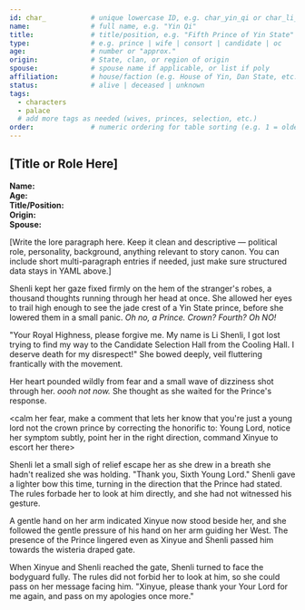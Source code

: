```yaml
---
id: char_           # unique lowercase ID, e.g. char_yin_qi or char_li_shenli
name:               # full name, e.g. "Yin Qi"
title:              # title/position, e.g. "Fifth Prince of Yin State"
type:               # e.g. prince | wife | consort | candidate | oc
age:                # number or "approx."
origin:             # State, clan, or region of origin
spouse:             # spouse name if applicable, or list if poly
affiliation:        # house/faction (e.g. House of Yin, Dan State, etc.)
status:             # alive | deceased | unknown
tags:
  - characters
  - palace
  # add more tags as needed (wives, princes, selection, etc.)
order:              # numeric ordering for table sorting (e.g. 1 = oldest prince, 20 = misc)
---
```


## [Title or Role Here]  
**Name:**   
**Age:**   
**Title/Position:**   
**Origin:**   
**Spouse:**   

[Write the lore paragraph here. Keep it clean and descriptive — political role, personality, background, anything relevant to story canon. You can include short multi-paragraph entries if needed, just make sure structured data stays in YAML above.]



Shenli kept her gaze fixed firmly on the hem of the stranger's robes, a thousand thoughts running through her head at once. She allowed her eyes to trail high enough to see the jade crest of a Yin State prince, before she lowered them in a small panic. *Oh no, a Prince. Crown? Fourth? Oh NO!*

"Your Royal Highness, please forgive me. My name is Li Shenli, I got lost trying to find my way to the Candidate Selection Hall from the Cooling Hall. I deserve death for my disrespect!" She bowed deeply, veil fluttering frantically with the movement. 

Her heart pounded wildly from fear and a small wave of dizziness shot through her. *oooh not now.* She thought as she waited for the Prince's response. 



<calm her fear, make a comment that lets her know that you're just a young lord not the crown prince by correcting the honorific to: Young Lord, notice her symptom subtly, point her in the right direction, command Xinyue to escort her there>


Shenli let a small sigh of relief escape her as she drew in a breath she hadn't realized she was holding. "Thank you, Sixth Young Lord." Shenli gave a lighter bow this time, turning in the direction that the Prince had stated. The rules forbade her to look at him directly, and she had not witnessed his gesture.

A gentle hand on her arm indicated Xinyue now stood beside her, and she followed the gentle pressure of his hand on her arm guiding her West. The presence of the Prince lingered even as Xinyue and Shenli passed him towards the wisteria draped gate. 

When Xinyue and Shenli reached the gate, Shenli turned to face the bodyguard fully. The rules did not forbid her to look at him, so she could pass on her message facing him. "Xinyue, please thank your Your Lord for me again, and pass on my apologies once more."